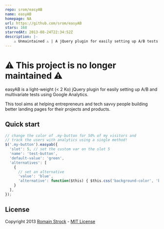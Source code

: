 ```yaml
---
repo: srom/easyAB
name: easyAB
homepage: NA
url: https://github.com/srom/easyAB
stars: 168
starredAt: 2013-08-24T22:34:52Z
description: |-
    ⚠️ Unmaintained ⚠️ | A jQuery plugin for easily setting up A/B tests using Google Analytics.
---
```


# ⚠️ This project is no longer maintained ⚠️

easyAB is a light-weight (< 2 Ko) jQuery plugin for easily setting up A/B and multivariate tests using Google Analytics.

This tool aims at helping entrepreneurs and tech savvy people building better landing pages for their projects and products.

## Quick start

```javascript
// change the color of .my-button for 50% of my visitors and
// track the users with analytics using a single method!
$('.my-button').easyab({
  'slot': 5, // set the custom var on the slot 5
  'name': 'test-button',
  'default-value': 'green',
  'alternatives': [
    {
      // set an alternative
      'value': 'blue',
      'alternative': function($this) { $this.css('background-color', 'blue'); }
    }
  ],
});
```

## License

Copyright 2013 [Romain Strock](https://twitter.com/romainstrock) - [MIT License](https://github.com/srom/easyAB/blob/master/LICENSE)

